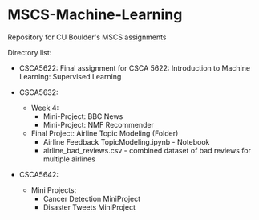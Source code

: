 # MSCS-Machine-Learning
Repository for CU Boulder's MSCS assignments

Directory list:
- CSCA5622: Final assignment for CSCA 5622: Introduction to Machine Learning: Supervised Learning
- CSCA5632: 
	- Week 4: 
		- Mini-Project: BBC News
		- Mini-Project: NMF Recommender
	- Final Project: Airline Topic Modeling (Folder)
		- Airline Feedback TopicModeling.ipynb - Notebook
		- airline_bad_reviews.csv - combined dataset of bad reviews for multiple airlines
		
- CSCA5642:
	- Mini Projects:
		- Cancer Detection MiniProject
		- Disaster Tweets MiniProject
